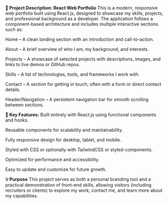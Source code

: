 **📄 Project Description: React Web Portfolio**
This is a modern, responsive web portfolio built using React.js, designed to showcase my skills, projects, and professional background as a developer. The application follows a component-based architecture and includes multiple interactive sections such as:

Home – A clean landing section with an introduction and call-to-action.

About – A brief overview of who I am, my background, and interests.

Projects – A showcase of selected projects with descriptions, images, and links to live demos or GitHub repos.

Skills – A list of technologies, tools, and frameworks I work with.

Contact – A section for getting in touch, often with a form or direct contact details.

Header/Navigation – A persistent navigation bar for smooth scrolling between sections.

**🔧 Key Features:**
Built entirely with React.js using functional components and hooks.

Reusable components for scalability and maintainability.

Fully responsive design for desktop, tablet, and mobile.

Styled with CSS or optionally with TailwindCSS or styled-components.

Optimized for performance and accessibility.

Easy to update and customize for future growth.

**💡 Purpose**
This project serves as both a personal branding tool and a practical demonstration of front-end skills, allowing visitors (including recruiters or clients) to explore my work, contact me, and learn more about my capabilities.
